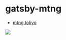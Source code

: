# gatsby-mtng
- [mtng.tokyo](https://mtng.tokyo/)

![](https://mtng.tokyo/static/198acae96af23c8b9aab1e96aa1adbe0/045aa/sticker.png)